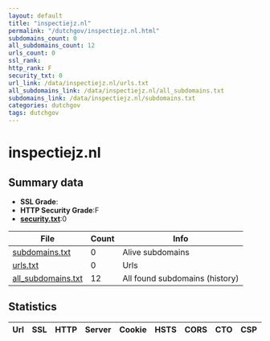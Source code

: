 ```yaml
---
layout: default
title: "inspectiejz.nl"
permalink: "/dutchgov/inspectiejz.nl.html"
subdomains_count: 0
all_subdomains_count: 12
urls_count: 0
ssl_rank: 
http_rank: F
security_txt: 0
url_link: /data/inspectiejz.nl/urls.txt
all_subdomains_link: /data/inspectiejz.nl/all_subdomains.txt
subdomains_link: /data/inspectiejz.nl/subdomains.txt
categories: dutchgov
tags: dutchgov
---
```



# inspectiejz.nl
## Summary data


 - **SSL Grade**:
 - **HTTP Security Grade**:F
 - **[security.txt](https://www.digitaleoverheid.nl/nieuws/standaard-security-txt-nu-verplicht-voor-overheid/)**:0


| File       | Count | Info |
|------------|-------|------|
|[subdomains.txt](/DutchGovScope/data/inspectiejz.nl/subdomains.txt)|0|Alive subdomains|
|[urls.txt](/DutchGovScope/data/inspectiejz.nl/urls.txt)|0|Urls|
|[all_subdomains.txt](/DutchGovScope/data/inspectiejz.nl/all_subdomains.txt)|12|All found subdomains (history)|


## Statistics


| Url | SSL | HTTP | Server | Cookie | HSTS | CORS | CTO | CSP | XFO | XXP | RP |FP| Tech |Title |
|--------|-------|-------|------|------|------|------|------|------|------|------|------|------|------|------|

